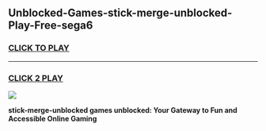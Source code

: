 
## Unblocked-Games-stick-merge-unblocked-Play-Free-sega6
<h3>
<a href="https://premium76.site?title=stick-merge-unblocked&ref=20M">CLICK TO PLAY</a></h3>
<hr>

<h3>
<a href="https://premium76.site?title=stick-merge-unblocked&ref=20M">CLICK 2 PLAY</a>
  
</h3>

<a href="https://premium76.site?title=stick-merge-unblocked&ref=19M"><img src="https://clearcache.store/games.png"></a>


**stick-merge-unblocked games unblocked: Your Gateway to Fun and Accessible Online Gaming**
